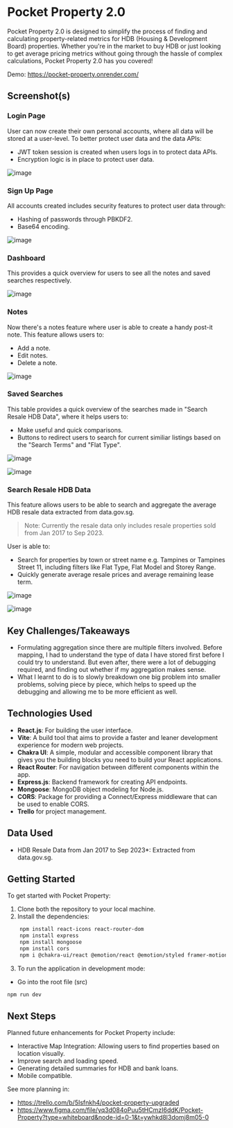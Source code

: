 # Pocket Property 2.0

Pocket Property 2.0 is designed to simplify the process of finding and calculating property-related metrics for HDB (Housing & Development Board) properties. Whether you're in the market to buy HDB or just looking to get average pricing metrics without going through the hassle of complex calculations, Pocket Property 2.0 has you covered! 

Demo: https://pocket-property.onrender.com/

## Screenshot(s)
 ### Login Page
 User can now create their own personal accounts, where all data will be stored at a user-level. To better protect user data and the data APIs:
 - JWT token session is created when users logs in to protect data APIs.
 - Encryption logic is in place to protect user data. 
 
![image](https://github.com/wiwianquek/pocket-property-FE/assets/136752154/ae5a5f8d-0985-4077-8a01-0bde5bb78f43)


### Sign Up Page
All accounts created includes security features to protect user data through:
- Hashing of passwords through PBKDF2.
- Base64 encoding. 
  
![image](https://github.com/wiwianquek/pocket-property-FE/assets/136752154/feb0a8d0-25c0-468f-8a66-6acd228f8596)


### Dashboard

This provides a quick overview for users to see all the notes and saved searches respectively. 

![image](https://github.com/wiwianquek/pocket-property-FE/assets/136752154/e35d060f-5c34-4721-9fdf-2dc1900110d9)

### Notes

Now there's a notes feature where user is able to create a handy post-it note. This feature allows users to: 
- Add a note. 
- Edit notes.
- Delete a note.
  
![image](https://github.com/wiwianquek/pocket-property-FE/assets/136752154/1e5e5fff-d72b-4e0f-81cb-085d99771f81)

### Saved Searches
This table provides a quick overview of the searches made in "Search Resale HDB Data", where it helps users to:
- Make useful and quick comparisons.
- Buttons to redirect users to search for current similiar listings based on the "Search Terms" and "Flat Type".

![image](https://github.com/wiwianquek/pocket-property-FE/assets/136752154/638dea58-e2b3-4df2-98a4-647ce03a8ba1)

![image](https://github.com/wiwianquek/pocket-property-FE/assets/136752154/e739ce95-a0e9-402b-9689-50dbd73e6e3a)


 ### Search Resale HDB Data
 This feature allows users to be able to search and aggregate the average HDB resale data extracted from data.gov.sg.
 
 > Note: Currently the resale data only includes resale properties sold from Jan 2017 to Sep 2023.

 User is able to:
 - Search for properties by town or street name e.g. Tampines or Tampines Street 11, including filters like Flat Type, Flat Model and Storey Range.
 - Quickly generate average resale prices and average remaining lease term.
 
![image](https://github.com/wiwianquek/pocket-property-FE/assets/136752154/c39eaea6-cf66-4383-bc9f-367b82a004ce)


![image](https://github.com/wiwianquek/pocket-property-FE/assets/136752154/94348b23-d261-49b2-831c-d09421a9465f)

## Key Challenges/Takeaways
- Formulating aggregation since there are multiple filters involved. Before mapping, I had to understand the type of data I have stored first before I could try to understand. But even after, there were a lot of debugging required, and finding out whether if my aggregation makes sense.
- What I learnt to do is to slowly breakdown one big problem into smaller problems, solving piece by piece, which helps to speed up the debugging and allowing me to be more efficient as well. 

## Technologies Used

- **React.js**: For building the user interface.
- **Vite**: A build tool that aims to provide a faster and leaner development experience for modern web projects.
- **Chakra UI**: A simple, modular and accessible component library that gives you the building blocks you need to build your React applications.
- **React Router**: For navigation between different components within the app.
- **Express.js**: Backend framework for creating API endpoints.
- **Mongoose**: MongoDB object modeling for Node.js.
- **CORS**: Package for providing a Connect/Express middleware that can be used to enable CORS.
- **Trello** for project management.

## Data Used
- HDB Resale Data from Jan 2017 to Sep 2023*: Extracted from data.gov.sg.

## Getting Started

To get started with Pocket Property:

1. Clone both the repository to your local machine.
2. Install the dependencies:
```bash
    npm install react-icons react-router-dom
    npm install express
    npm install mongoose 
    npm install cors 
    npm i @chakra-ui/react @emotion/react @emotion/styled framer-motion
```
3. To run the application in development mode:
- Go into the root file (src)
```bash 
npm run dev
```

## Next Steps
Planned future enhancements for Pocket Property include:

- Interactive Map Integration: Allowing users to find properties based on location visually.
- Improve search and loading speed. 
- Generating detailed summaries for HDB and bank loans.
- Mobile compatible.

See more planning in:
- https://trello.com/b/5Isfnkh4/pocket-property-upgraded
- https://www.figma.com/file/yq3d084oPuu5tHCmzI6ddK/Pocket-Property?type=whiteboard&node-id=0-1&t=ywhkd8l3domj8m05-0

